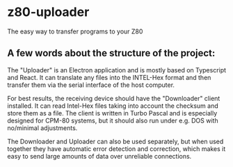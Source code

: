 # z80-uploader
The easy way to transfer programs to your Z80


## A few words about the structure of the project:

The "Uploader" is an Electron application and is mostly based on Typescript and React. It can translate any files into the INTEL-Hex format and then transfer them via the serial interface of the host computer.

For best results, the receiving device should have the "Downloader" client installed. It can read Intel-Hex files taking into account the checksum and store them as a file. The client is written in Turbo Pascal and is especially designed for CPM-80 systems, but it should also run under e.g. DOS with no/minimal adjustments. 

The Downloader and Uploader can also be used separately, but when used together they have automatic error detection and correction, which makes it easy to send large amounts of data over unreliable connections.
